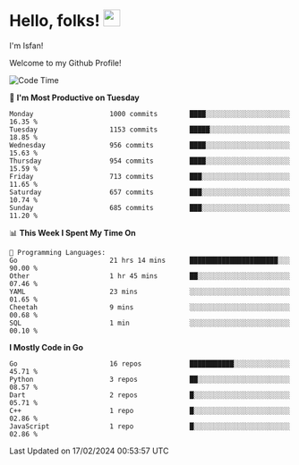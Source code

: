 # Hello, folks! <img src="https://raw.githubusercontent.com/MartinHeinz/MartinHeinz/master/wave.gif" width="30px" height="30px" />

I'm Isfan!

Welcome to my Github Profile!

<!--START_SECTION:waka-->
![Code Time](http://img.shields.io/badge/Code%20Time-3%2C389%20hrs%2024%20mins-blue)

📅 **I'm Most Productive on Tuesday** 

```text
Monday                   1000 commits        ████░░░░░░░░░░░░░░░░░░░░░   16.35 % 
Tuesday                  1153 commits        █████░░░░░░░░░░░░░░░░░░░░   18.85 % 
Wednesday                956 commits         ████░░░░░░░░░░░░░░░░░░░░░   15.63 % 
Thursday                 954 commits         ████░░░░░░░░░░░░░░░░░░░░░   15.59 % 
Friday                   713 commits         ███░░░░░░░░░░░░░░░░░░░░░░   11.65 % 
Saturday                 657 commits         ███░░░░░░░░░░░░░░░░░░░░░░   10.74 % 
Sunday                   685 commits         ███░░░░░░░░░░░░░░░░░░░░░░   11.20 % 
```


📊 **This Week I Spent My Time On** 

```text
💬 Programming Languages: 
Go                       21 hrs 14 mins      ██████████████████████░░░   90.00 % 
Other                    1 hr 45 mins        ██░░░░░░░░░░░░░░░░░░░░░░░   07.46 % 
YAML                     23 mins             ░░░░░░░░░░░░░░░░░░░░░░░░░   01.65 % 
Cheetah                  9 mins              ░░░░░░░░░░░░░░░░░░░░░░░░░   00.68 % 
SQL                      1 min               ░░░░░░░░░░░░░░░░░░░░░░░░░   00.10 % 
```

**I Mostly Code in Go** 

```text
Go                       16 repos            ███████████░░░░░░░░░░░░░░   45.71 % 
Python                   3 repos             ██░░░░░░░░░░░░░░░░░░░░░░░   08.57 % 
Dart                     2 repos             █░░░░░░░░░░░░░░░░░░░░░░░░   05.71 % 
C++                      1 repo              █░░░░░░░░░░░░░░░░░░░░░░░░   02.86 % 
JavaScript               1 repo              █░░░░░░░░░░░░░░░░░░░░░░░░   02.86 % 
```




 Last Updated on 17/02/2024 00:53:57 UTC
<!--END_SECTION:waka-->

<!--
**isfanazha/isfanazha** is a ✨ _special_ ✨ repository because its `README.md` (this file) appears on your GitHub profile.

Here are some ideas to get you started:

- 🔭 I’m currently working on ...
- 🌱 I’m currently learning ...
- 👯 I’m looking to collaborate on ...
- 🤔 I’m looking for help with ...
- 💬 Ask me about ...
- 📫 How to reach me: ...
- 😄 Pronouns: ...
- ⚡ Fun fact: ...
-->

